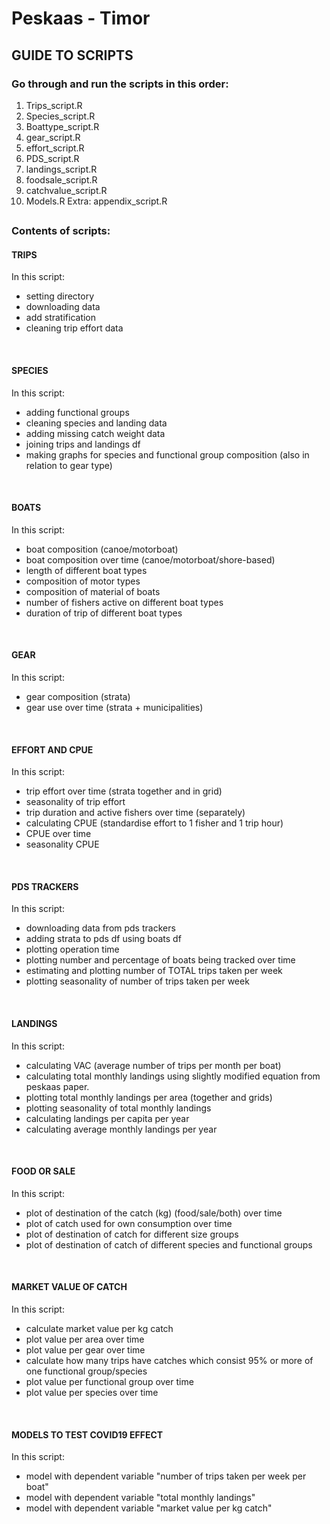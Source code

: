 # Peskaas - Timor
## GUIDE TO SCRIPTS

### Go through and run the scripts in this order:
1. Trips_script.R
2. Species_script.R
3. Boattype_script.R
4. gear_script.R
5. effort_script.R
6. PDS_script.R
7. landings_script.R
8. foodsale_script.R
9. catchvalue_script.R
10. Models.R
Extra: appendix_script.R

##

### Contents of scripts:

#### TRIPS
In this script:
   - setting directory
   - downloading data
   - add stratification
   - cleaning trip effort data
<br />

#### SPECIES
In this script:
   - adding functional groups
   - cleaning species and landing data
   - adding missing catch weight data
   - joining trips and landings df
   - making graphs for species and functional group composition (also in relation to gear type)
<br />

#### BOATS
In this script:
   - boat composition (canoe/motorboat)
   - boat composition over time (canoe/motorboat/shore-based)
   - length of different boat types
   - composition of motor types
   - composition of material of boats
   - number of fishers active on different boat types
   - duration of trip of different boat types
<br />

#### GEAR
In this script:
   - gear composition (strata)
   - gear use over time (strata + municipalities)
<br />

#### EFFORT AND CPUE
In this script:
   - trip effort over time (strata together and in grid)
   - seasonality of trip effort
   - trip duration and active fishers over time (separately)
   - calculating CPUE (standardise effort to 1 fisher and 1 trip hour)
   - CPUE over time
   - seasonality CPUE
<br />

#### PDS TRACKERS
In this script:
   - downloading data from pds trackers 
   - adding strata to pds df using boats df
   - plotting operation time
   - plotting number and percentage of boats being tracked over time
   - estimating and plotting number of TOTAL trips taken per week
   - plotting seasonality of number of trips taken per week
<br />

#### LANDINGS
In this script:
   - calculating VAC (average number of trips per month per boat)
   - calculating total monthly landings using slightly modified equation from peskaas paper. 
   - plotting total monthly landings per area (together and grids)
   - plotting seasonality of total monthly landings
   - calculating landings per capita per year
   - calculating average monthly landings per year
<br />

#### FOOD OR SALE
In this script:
   - plot of destination of the catch (kg) (food/sale/both) over time 
   - plot of catch used for own consumption over time
   - plot of destination of catch for different size groups
   - plot of destination of catch of different species and functional groups
<br />

#### MARKET VALUE OF CATCH
In this script:
   - calculate market value per kg catch
   - plot value per area over time
   - plot value per gear over time
   - calculate how many trips have catches which consist 95% or more of one functional group/species
   - plot value per functional group over time
   - plot value per species over time
<br />

#### MODELS TO TEST COVID19 EFFECT
In this script:
   - model with dependent variable "number of trips taken per week per boat"
   - model with dependent variable "total monthly landings"
   - model with dependent variable "market value per kg catch"
